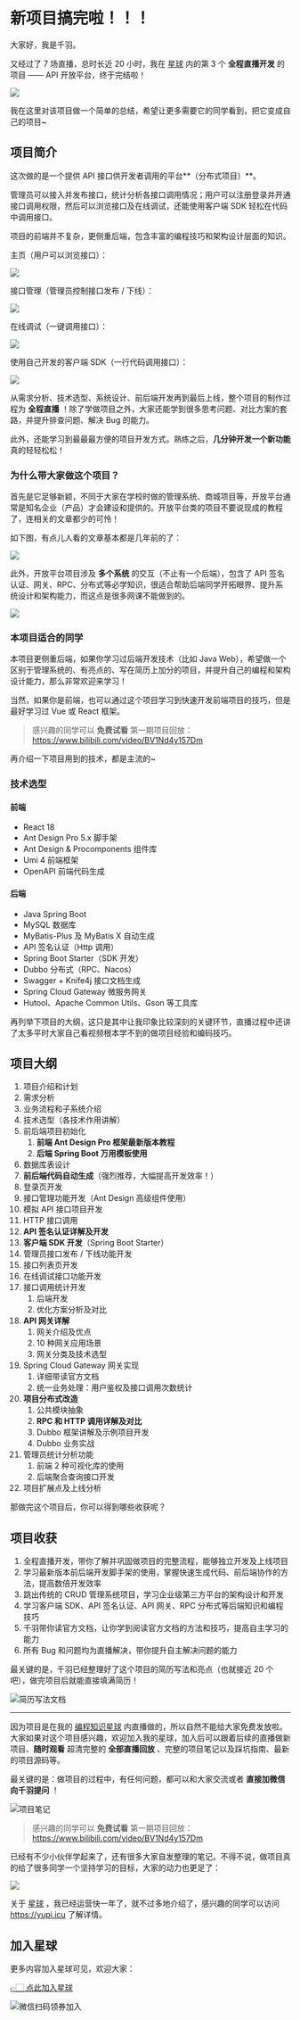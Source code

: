 # 新项目搞完啦！！！

大家好，我是千羽。

又经过了 7 场直播，总时长近 20 小时，我在 [星球](https://mp.weixin.qq.com/s?__biz=MzI1NDczNTAwMA==&mid=2247524980&idx=2&sn=9ddcdb6c52aa096ed4c5ad0ced946a7d&chksm=e9c28583deb50c95f3c2665713a8bbc372c68332b3bfb846cf4b23af3f1cc07164832a291335&token=689599617&lang=zh_CN&scene=21#wechat_redirect) 内的第 3 个 **全程直播开发** 的项目 ——  API 开放平台，终于完结啦！

![](https://www.codefather.cn/img/image-20220419224055491.png)

我在这里对该项目做一个简单的总结，希望让更多需要它的同学看到，把它变成自己的项目~



## 项目简介

这次做的是一个提供 API 接口供开发者调用的平台**（分布式项目）**。

管理员可以接入并发布接口，统计分析各接口调用情况；用户可以注册登录并开通接口调用权限，然后可以浏览接口及在线调试，还能使用客户端 SDK 轻松在代码中调用接口。

项目的前端并不复杂，更侧重后端，包含丰富的编程技巧和架构设计层面的知识。

主页（用户可以浏览接口）：

![](https://www.codefather.cn/img/1673399530597-2748898e-9f88-4329-85fc-f7bcdba3ae8a-20230111115648959.png)

接口管理（管理员控制接口发布 / 下线）：

![](https://www.codefather.cn/img/1673399741446-9627305d-cd5e-4dbf-b51a-fc249d2206db-20230111115649247.png)

在线调试（一键调用接口）：

![](https://www.codefather.cn/img/1673399936177-ae0942ec-f0cc-4481-b101-b109e849b3be-20230111115649455.png)

使用自己开发的客户端 SDK（一行代码调用接口）：

![](https://www.codefather.cn/img/1673400021340-08220e8e-3aaf-4ca6-bdd6-c7165402151e-20230111115649702.png)

从需求分析、技术选型、系统设计、前后端开发再到最后上线，整个项目的制作过程为 **全程直播** ！除了学做项目之外，大家还能学到很多思考问题、对比方案的套路，并提升排查问题、解决 Bug 的能力。

此外，还能学习到最最最方便的项目开发方式。熟练之后，**几分钟开发一个新功能** 真的轻轻松松！



### 为什么带大家做这个项目？

首先是它足够新颖，不同于大家在学校时做的管理系统、商城项目等，开放平台通常是知名企业（产品）才会建设和提供的。开放平台类的项目不要说现成的教程了，连相关的文章都少的可怜！

如下图，有点儿人看的文章基本都是几年前的了：

![](https://www.codefather.cn/img/1673320096281-17d8c09b-93c2-456c-b805-dace09605e7e-20230111115805410.png)

此外，开放平台项目涉及 **多个系统** 的交互（不止有一个后端），包含了 API 签名认证、网关、RPC、分布式等必学知识，很适合帮助后端同学开拓眼界、提升系统设计和架构能力，而这点是很多网课不能做到的。

![](https://www.codefather.cn/img/1673400300009-9d6c7262-d1e8-4484-8386-e1971a423b56-20230111115805577.png)



### 本项目适合的同学

本项目更侧重后端，如果你学习过后端开发技术（比如 Java Web），希望做一个区别于管理系统的、有亮点的、写在简历上加分的项目，并提升自己的编程和架构设计能力，那么非常欢迎来学习！

当然，如果你是前端，也可以通过这个项目学习到快速开发前端项目的技巧，但是最好学习过 Vue 或 React 框架。

> 感兴趣的同学可以 **免费试看** 第一期项目回放：https://www.bilibili.com/video/BV1Nd4y157Dm



再介绍一下项目用到的技术，都是主流的~



### 技术选型

#### 前端

- React 18
- Ant Design Pro 5.x 脚手架
- Ant Design & Procomponents 组件库
- Umi 4 前端框架
- OpenAPI 前端代码生成



#### 后端

- Java Spring Boot
- MySQL 数据库
- MyBatis-Plus 及 MyBatis X 自动生成
- API 签名认证（Http 调用）
- Spring Boot Starter（SDK 开发）
- Dubbo 分布式（RPC、Nacos）
- Swagger + Knife4j 接口文档生成
- Spring Cloud Gateway 微服务网关
- Hutool、Apache Common Utils、Gson 等工具库



再列举下项目的大纲，这只是其中让我印象比较深刻的关键环节，直播过程中还讲了太多平时大家自己看视频根本学不到的做项目经验和编码技巧。



## 项目大纲

1. 项目介绍和计划
2. 需求分析
3. 业务流程和子系统介绍
4. 技术选型（各技术作用讲解）
5. 前后端项目初始化
   1. **前端 Ant Design Pro 框架最新版本教程**
   2. **后端 Spring Boot 万用模板使用**
6. 数据库表设计
7. **前后端代码自动生成**（强烈推荐，大幅提高开发效率！）
8. 登录页开发
9. 接口管理功能开发（Ant Design 高级组件使用）
10. 模拟 API 接口项目开发
11. HTTP 接口调用
12. **API 签名认证详解及开发**
13. **客户端 SDK 开发**（Spring Boot Starter）
14. 管理员接口发布 / 下线功能开发
15. 接口列表页开发
16. 在线调试接口功能开发
17. 接口调用统计开发
    1. 后端开发
    2. 优化方案分析及对比
18. **API 网关详解**
    1. 网关介绍及优点
    2. 10 种网关应用场景
    3. 网关分类及技术选型
19. Spring Cloud Gateway 网关实现
    1. 详细带读官方文档
    2. 统一业务处理：用户鉴权及接口调用次数统计
20. **项目分布式改造**
    1. 公共模块抽象
    2. **RPC 和 HTTP 调用详解及对比**
    3. Dubbo 框架讲解及示例项目开发
    4. Dubbo 业务实战
21. 管理员统计分析功能
    1. 前端 2 种可视化库的使用
    2. 后端聚合查询接口开发
22. 项目扩展点及上线分析



那做完这个项目后，你可以得到哪些收获呢？



## 项目收获

1. 全程直播开发，带你了解并巩固做项目的完整流程，能够独立开发及上线项目
2. 学习最新版本前后端开发脚手架的使用，掌握快速生成代码、前后端协作的方法，提高数倍开发效率
3. 跳出传统的 CRUD 管理系统项目，学习企业级第三方平台的架构设计和开发
4. 学习客户端 SDK、API 签名认证、API 网关、RPC 分布式等后端知识和编程技巧
5. 千羽带你读官方文档，让你学到阅读官方文档的方法和技巧，提高自主学习的能力
6. 所有 Bug 和问题均为直播解决，带你提升自主解决问题的能力



最关键的是，千羽已经整理好了这个项目的简历写法和亮点（也就接近 20 个吧），做完项目后就能直接填满简历！

![简历写法文档](https://www.codefather.cn/img/image-20230111121050285.png)



---



因为项目是在我的 [编程知识星球](https://mp.weixin.qq.com/s?__biz=MzI1NDczNTAwMA==&mid=2247524980&idx=2&sn=9ddcdb6c52aa096ed4c5ad0ced946a7d&chksm=e9c28583deb50c95f3c2665713a8bbc372c68332b3bfb846cf4b23af3f1cc07164832a291335&token=689599617&lang=zh_CN&scene=21#wechat_redirect) 内直播做的，所以自然不能给大家免费发放啦。大家如果对这个项目感兴趣，欢迎加入我的星球，加入后可以跟着后续的直播做新项目、**随时观看** 超清完整的 **全部直播回放** 、完整的项目笔记以及踩坑指南、最新的项目源码等。

最关键的是：做项目的过程中，有任何问题，都可以和大家交流或者 **直接加微信向千羽提问** ！

![项目笔记](https://www.codefather.cn/img/image-20230111121306473.png)

> 感兴趣的同学可以 **免费试看** 第一期项目回放：https://www.bilibili.com/video/BV1Nd4y157Dm



已经有不少小伙伴学起来了，还有很多大家自发整理的笔记。不得不说，做项目真的给了很多同学一个坚持学习的目标，大家的动力也更足了：

![](https://www.codefather.cn/img/image-20230111121645038.png)

关于 [星球](https://mp.weixin.qq.com/s?__biz=MzI1NDczNTAwMA==&mid=2247524980&idx=2&sn=9ddcdb6c52aa096ed4c5ad0ced946a7d&chksm=e9c28583deb50c95f3c2665713a8bbc372c68332b3bfb846cf4b23af3f1cc07164832a291335&token=689599617&lang=zh_CN&scene=21#wechat_redirect) ，我已经运营快一年了，就不过多地介绍了，感兴趣的同学可以访问 https://yupi.icu 了解详情。

## 加入星球

更多内容加入星球可见，欢迎大家：

[👉🏻 点此加入星球](https://yuyuanweb.feishu.cn/wiki/SDtMwjR1DituVpkz5MLc3fZLnzb)

![微信扫码领券加入](https://www.codefather.cn/img/%E7%9F%A5%E8%AF%86%E6%98%9F%E7%90%83%E6%89%AB%E7%A0%81.jpeg)

